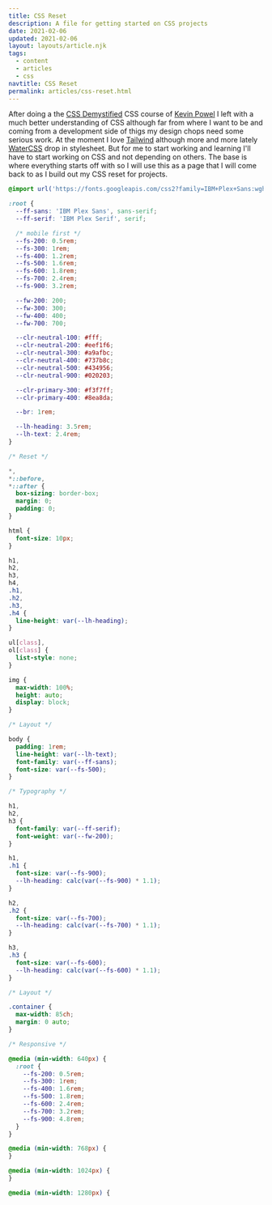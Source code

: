 ```yaml
---
title: CSS Reset
description: A file for getting started on CSS projects
date: 2021-02-06
updated: 2021-02-06
layout: layouts/article.njk
tags:
  - content
  - articles
  - css
navtitle: CSS Reset
permalink: articles/css-reset.html
---
```

After doing a the [CSS Demystified](https://cssdemystified.com/) CSS course of [Kevin Powel](https://www.kevinpowell.co/) I left with a much better understanding of CSS although far from where I want to be and coming from a development side of thigs my design chops need some serious work. At the moment I love [Tailwind](https://tailwindcss.com/) although more and more lately [WaterCSS](https://watercss.kognise.dev/) drop in stylesheet. But for me to start working and learning I'll have to start working on CSS and not depending on others. The base is where everything starts off with so I will use this as a page that I will come back to as I build out my CSS reset for projects.

```css
@import url('https://fonts.googleapis.com/css2?family=IBM+Plex+Sans:wght@300;400;600&display=swap');

:root {
  --ff-sans: 'IBM Plex Sans', sans-serif;
  --ff-serif: 'IBM Plex Serif', serif;

  /* mobile first */
  --fs-200: 0.5rem;
  --fs-300: 1rem;
  --fs-400: 1.2rem;
  --fs-500: 1.6rem;
  --fs-600: 1.8rem;
  --fs-700: 2.4rem;
  --fs-900: 3.2rem;

  --fw-200: 200;
  --fw-300: 300;
  --fw-400: 400;
  --fw-700: 700;

  --clr-neutral-100: #fff;
  --clr-neutral-200: #eef1f6;
  --clr-neutral-300: #a9afbc;
  --clr-neutral-400: #737b8c;
  --clr-neutral-500: #434956;
  --clr-neutral-900: #020203;

  --clr-primary-300: #f3f7ff;
  --clr-primary-400: #8ea8da;

  --br: 1rem;

  --lh-heading: 3.5rem;
  --lh-text: 2.4rem;
}

/* Reset */

*,
*::before,
*::after {
  box-sizing: border-box;
  margin: 0;
  padding: 0;
}

html {
  font-size: 10px;
}

h1,
h2,
h3,
h4,
.h1,
.h2,
.h3,
.h4 {
  line-height: var(--lh-heading);
}

ul[class],
ol[class] {
  list-style: none;
}

img {
  max-width: 100%;
  height: auto;
  display: block;
}

/* Layout */

body {
  padding: 1rem;
  line-height: var(--lh-text);
  font-family: var(--ff-sans);
  font-size: var(--fs-500);
}

/* Typography */

h1,
h2,
h3 {
  font-family: var(--ff-serif);
  font-weight: var(--fw-200);
}

h1,
.h1 {
  font-size: var(--fs-900);
  --lh-heading: calc(var(--fs-900) * 1.1);
}

h2,
.h2 {
  font-size: var(--fs-700);
  --lh-heading: calc(var(--fs-700) * 1.1);
}

h3,
.h3 {
  font-size: var(--fs-600);
  --lh-heading: calc(var(--fs-600) * 1.1);
}

/* Layout */

.container {
  max-width: 85ch;
  margin: 0 auto;
}

/* Responsive */

@media (min-width: 640px) {
  :root {
    --fs-200: 0.5rem;
    --fs-300: 1rem;
    --fs-400: 1.6rem;
    --fs-500: 1.8rem;
    --fs-600: 2.4rem;
    --fs-700: 3.2rem;
    --fs-900: 4.8rem;
  }
}

@media (min-width: 768px) {
}

@media (min-width: 1024px) {
}

@media (min-width: 1280px) {
```